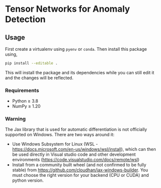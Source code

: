 # Tensor Networks for Anomaly Detection

## Usage

First create a virtualenv using `pyenv` or `conda`. Then install this package using,
```bash
pip install --editable .
```

This will install the package and its dependencies while you can still edit it and the changes will be reflected.

### Requirements

- Python ≥ 3.8
- NumPy ≥ 1.20

### Warning

The Jax library that is used for automatic differentiation is not officially supported on Windows. There are two ways around it:
- Use Windows Subsystem for Linux (WSL - https://docs.microsoft.com/en-us/windows/wsl/install), which can then be used directly in Visual studio code and other development environments (https://code.visualstudio.com/docs/remote/wsl)
- Install from a community built wheel (and not confirmed to be fully stable) from https://github.com/cloudhan/jax-windows-builder. You must choose the right version for your backend (CPU or CUDA) and python version.